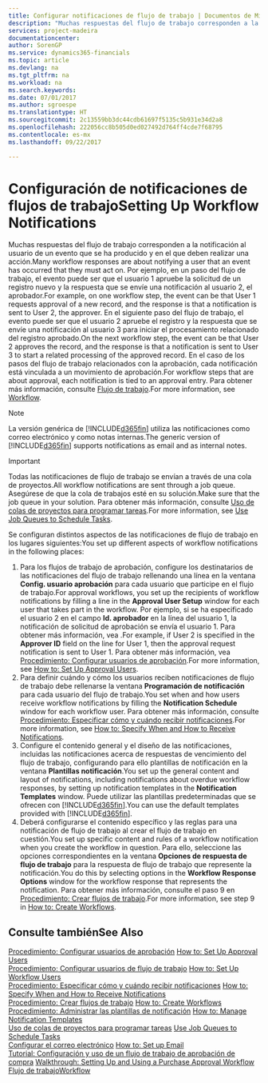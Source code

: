 ```yaml
---
title: Configurar notificaciones de flujo de trabajo | Documentos de Microsoft
description: "Muchas respuestas del flujo de trabajo corresponden a la notificación al usuario de un evento que se ha producido y en el que deben realizar una acción. Por ejemplo, en un paso del flujo de trabajo, el evento puede ser que el usuario 1 apruebe la solicitud de un registro nuevo y la respuesta que se envíe una notificación al usuario 2, el aprobador. En el siguiente paso del flujo de trabajo, el evento puede ser que el usuario 2 apruebe el registro y la respuesta que se envíe una notificación al usuario 3 para iniciar el procesamiento relacionado del registro aprobado. En el caso de los pasos del flujo de trabajo relacionados con la aprobación, cada notificación está vinculada a un movimiento de aprobación."
services: project-madeira
documentationcenter: 
author: SorenGP
ms.service: dynamics365-financials
ms.topic: article
ms.devlang: na
ms.tgt_pltfrm: na
ms.workload: na
ms.search.keywords: 
ms.date: 07/01/2017
ms.author: sgroespe
ms.translationtype: HT
ms.sourcegitcommit: 2c13559bb3dc44cdb61697f5135c5b931e34d2a8
ms.openlocfilehash: 222056cc8b505d0ed027492d764ff4cde7f68795
ms.contentlocale: es-mx
ms.lasthandoff: 09/22/2017

---
```

# <a name="setting-up-workflow-notifications"></a><span data-ttu-id="76a8a-106">Configuración de notificaciones de flujos de trabajo</span><span class="sxs-lookup"><span data-stu-id="76a8a-106">Setting Up Workflow Notifications</span></span>
<span data-ttu-id="76a8a-107">Muchas respuestas del flujo de trabajo corresponden a la notificación al usuario de un evento que se ha producido y en el que deben realizar una acción.</span><span class="sxs-lookup"><span data-stu-id="76a8a-107">Many workflow responses are about notifying a user that an event has occurred that they must act on.</span></span> <span data-ttu-id="76a8a-108">Por ejemplo, en un paso del flujo de trabajo, el evento puede ser que el usuario 1 apruebe la solicitud de un registro nuevo y la respuesta que se envíe una notificación al usuario 2, el aprobador.</span><span class="sxs-lookup"><span data-stu-id="76a8a-108">For example, on one workflow step, the event can be that User 1 requests approval of a new record, and the response is that a notification is sent to User 2, the approver.</span></span> <span data-ttu-id="76a8a-109">En el siguiente paso del flujo de trabajo, el evento puede ser que el usuario 2 apruebe el registro y la respuesta que se envíe una notificación al usuario 3 para iniciar el procesamiento relacionado del registro aprobado.</span><span class="sxs-lookup"><span data-stu-id="76a8a-109">On the next workflow step, the event can be that User 2 approves the record, and the response is that a notification is sent to User 3 to start a related processing of the approved record.</span></span> <span data-ttu-id="76a8a-110">En el caso de los pasos del flujo de trabajo relacionados con la aprobación, cada notificación está vinculada a un movimiento de aprobación.</span><span class="sxs-lookup"><span data-stu-id="76a8a-110">For workflow steps that are about approval, each notification is tied to an approval entry.</span></span> <span data-ttu-id="76a8a-111">Para obtener más información, consulte [Flujo de trabajo](across-workflow.md).</span><span class="sxs-lookup"><span data-stu-id="76a8a-111">For more information, see [Workflow](across-workflow.md).</span></span>  

> [!NOTE]  
>  <span data-ttu-id="76a8a-112">La versión genérica de [!INCLUDE[d365fin](includes/d365fin_md.md)] utiliza las notificaciones como correo electrónico y como notas internas.</span><span class="sxs-lookup"><span data-stu-id="76a8a-112">The generic version of [!INCLUDE[d365fin](includes/d365fin_md.md)] supports notifications as email and as internal notes.</span></span>  

> [!IMPORTANT]  
>  <span data-ttu-id="76a8a-113">Todas las notificaciones de flujo de trabajo se envían a través de una cola de proyectos.</span><span class="sxs-lookup"><span data-stu-id="76a8a-113">All workflow notifications are sent through a job queue.</span></span> <span data-ttu-id="76a8a-114">Asegúrese de que la cola de trabajos esté en su solución.</span><span class="sxs-lookup"><span data-stu-id="76a8a-114">Make sure that the job queue in your solution.</span></span> <span data-ttu-id="76a8a-115">Para obtener más información, consulte [Uso de colas de proyectos para programar tareas](admin-job-queues-schedule-tasks.md).</span><span class="sxs-lookup"><span data-stu-id="76a8a-115">For more information, see [Use Job Queues to Schedule Tasks](admin-job-queues-schedule-tasks.md).</span></span>

<span data-ttu-id="76a8a-116">Se configuran distintos aspectos de las notificaciones de flujo de trabajo en los lugares siguientes:</span><span class="sxs-lookup"><span data-stu-id="76a8a-116">You set up different aspects of workflow notifications in the following places:</span></span>  

1.  <span data-ttu-id="76a8a-117">Para los flujos de trabajo de aprobación, configure los destinatarios de las notificaciones del flujo de trabajo rellenando una línea en la ventana **Config. usuario aprobación** para cada usuario que participe en el flujo de trabajo.</span><span class="sxs-lookup"><span data-stu-id="76a8a-117">For approval workflows, you set up the recipients of workflow notifications by filling a line in the **Approval User Setup** window for each user that takes part in the workflow.</span></span> <span data-ttu-id="76a8a-118">Por ejemplo, si se ha especificado el usuario 2 en el campo **Id. aprobador** en la línea del usuario 1, la notificación de solicitud de aprobación se envía el usuario 1. Para obtener más información, vea .</span><span class="sxs-lookup"><span data-stu-id="76a8a-118">For example, if User 2 is specified in the **Approver ID** field on the line for User 1, then the approval request notification is sent to User 1.</span></span> <span data-ttu-id="76a8a-119">Para obtener más información, vea [Procedimiento: Configurar usuarios de aprobación](across-how-to-set-up-approval-users.md).</span><span class="sxs-lookup"><span data-stu-id="76a8a-119">For more information, see [How to: Set Up Approval Users](across-how-to-set-up-approval-users.md).</span></span>  
2.  <span data-ttu-id="76a8a-120">Para definir cuándo y cómo los usuarios reciben notificaciones de flujo de trabajo debe rellenarse la ventana **Programación de notificación** para cada usuario del flujo de trabajo.</span><span class="sxs-lookup"><span data-stu-id="76a8a-120">You set when and how users receive workflow notifications by filling the **Notification Schedule** window for each workflow user.</span></span> <span data-ttu-id="76a8a-121">Para obtener más información, consulte [Procedimiento: Especificar cómo y cuándo recibir notificaciones](across-how-to-specify-when-and-how-to-receive-notifications.md).</span><span class="sxs-lookup"><span data-stu-id="76a8a-121">For more information, see [How to: Specify When and How to Receive Notifications](across-how-to-specify-when-and-how-to-receive-notifications.md).</span></span>  
3.  <span data-ttu-id="76a8a-122">Configure el contenido general y el diseño de las notificaciones, incluidas las notificaciones acerca de respuestas de vencimiento del flujo de trabajo, configurando para ello plantillas de notificación en la ventana **Plantillas notificación**.</span><span class="sxs-lookup"><span data-stu-id="76a8a-122">You set up the general content and layout of notifications, including notifications about overdue workflow responses, by setting up notification templates in the **Notification Templates** window.</span></span> <span data-ttu-id="76a8a-123">Puede utilizar las plantillas predeterminadas que se ofrecen con [!INCLUDE[d365fin](includes/d365fin_md.md)].</span><span class="sxs-lookup"><span data-stu-id="76a8a-123">You can use the default templates provided with [!INCLUDE[d365fin](includes/d365fin_md.md)].</span></span>  
4.  <span data-ttu-id="76a8a-124">Deberá configurarse el contenido específico y las reglas para una notificación de flujo de trabajo al crear el flujo de trabajo en cuestión.</span><span class="sxs-lookup"><span data-stu-id="76a8a-124">You set up specific content and rules of a workflow notification when you create the workflow in question.</span></span> <span data-ttu-id="76a8a-125">Para ello, seleccione las opciones correspondientes en la ventana **Opciones de respuesta de flujo de trabajo** para la respuesta de flujo de trabajo que represente la notificación.</span><span class="sxs-lookup"><span data-stu-id="76a8a-125">You do this by selecting options in the **Workflow Response Options** window for the workflow response that represents the notification.</span></span> <span data-ttu-id="76a8a-126">Para obtener más información, consulte el paso 9 en [Procedimiento: Crear flujos de trabajo](across-how-to-create-workflows.md).</span><span class="sxs-lookup"><span data-stu-id="76a8a-126">For more information, see step 9 in [How to: Create Workflows](across-how-to-create-workflows.md).</span></span>  

## <a name="see-also"></a><span data-ttu-id="76a8a-127">Consulte también</span><span class="sxs-lookup"><span data-stu-id="76a8a-127">See Also</span></span>  
 <span data-ttu-id="76a8a-128">[Procedimiento: Configurar usuarios de aprobación](across-how-to-set-up-approval-users.md) </span><span class="sxs-lookup"><span data-stu-id="76a8a-128">[How to: Set Up Approval Users](across-how-to-set-up-approval-users.md) </span></span>  
 <span data-ttu-id="76a8a-129">[Procedimiento: Configurar usuarios de flujo de trabajo](across-how-to-set-up-workflow-users.md) </span><span class="sxs-lookup"><span data-stu-id="76a8a-129">[How to: Set Up Workflow Users](across-how-to-set-up-workflow-users.md) </span></span>  
 <span data-ttu-id="76a8a-130">[Procedimiento: Especificar cómo y cuándo recibir notificaciones](across-how-to-specify-when-and-how-to-receive-notifications.md) </span><span class="sxs-lookup"><span data-stu-id="76a8a-130">[How to: Specify When and How to Receive Notifications](across-how-to-specify-when-and-how-to-receive-notifications.md) </span></span>  
 <span data-ttu-id="76a8a-131">[Procedimiento: Crear flujos de trabajo](across-how-to-create-workflows.md) </span><span class="sxs-lookup"><span data-stu-id="76a8a-131">[How to: Create Workflows](across-how-to-create-workflows.md) </span></span>  
 <span data-ttu-id="76a8a-132">[Procedimiento: Administrar las plantillas de notificación](across-how-to-manage-notification-templates.md) </span><span class="sxs-lookup"><span data-stu-id="76a8a-132">[How to: Manage Notification Templates](across-how-to-manage-notification-templates.md) </span></span>  
 <span data-ttu-id="76a8a-133">[Uso de colas de proyectos para programar tareas](admin-job-queues-schedule-tasks.md) </span><span class="sxs-lookup"><span data-stu-id="76a8a-133">[Use Job Queues to Schedule Tasks](admin-job-queues-schedule-tasks.md) </span></span>  
 <span data-ttu-id="76a8a-134">[Configurar el correo electrónico](madeira-how-setup-email.md) </span><span class="sxs-lookup"><span data-stu-id="76a8a-134">[How to: Set up Email](madeira-how-setup-email.md) </span></span>  
 <span data-ttu-id="76a8a-135">[Tutorial: Configuración y uso de un flujo de trabajo de aprobación de compra](walkthrough-setting-up-and-using-a-purchase-approval-workflow.md) </span><span class="sxs-lookup"><span data-stu-id="76a8a-135">[Walkthrough: Setting Up and Using a Purchase Approval Workflow](walkthrough-setting-up-and-using-a-purchase-approval-workflow.md) </span></span>  
 [<span data-ttu-id="76a8a-136">Flujo de trabajo</span><span class="sxs-lookup"><span data-stu-id="76a8a-136">Workflow</span></span>](across-workflow.md)   


